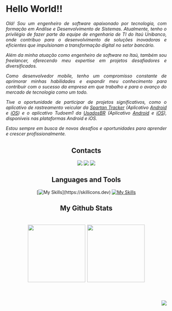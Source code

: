 <h1 align="left">Hello World!! </h1>

<h6 style="text-align: justify;"> Olá! Sou um engenheiro de software apaixonado por tecnologia, com formação em Análise e Desenvolvimento de Sistemas. Atualmente, tenho o privilégio de fazer parte da equipe de engenharia de TI do Itaú Unibanco, onde contribuo para o desenvolvimento de soluções inovadoras e eficientes que impulsionam a transformação digital no setor bancário.

Além da minha atuação como engenheiro de software no Itaú, também sou freelancer, oferecendo meu expertise em projetos desafiadores e diversificados.

Como desenvolvedor mobile, tenho um compromisso constante de aprimorar minhas habilidades e expandir meu conhecimento para contribuir com o sucesso da empresa em que trabalho e para o avanço do mercado de tecnologia como um todo.

Tive a oportunidade de participar de projetos significativos, como o aplicativo de rastreamento veicular da [Spartan Tracker](https://spartantracker.com/pt/) (Aplicativo [Android](https://play.google.com/store/apps/details?id=com.spartantrackeruk.android&hl=pt_BR&gl=US) e [iOS](https://apps.apple.com/us/app/spartan-tracker-uk/id6447258917)) e o aplicativo Tudoem1 da [UsadosBR](https://www.usadosbr.com/) (Aplicativo [Android](https://play.google.com/store/apps/details?id=com.usadosbr.crmapp&hl=pt_BR&gl=US) e [iOS](https://apps.apple.com/br/app/crm-tudoem1/id1668674518)), disponíveis nas plataformas Android e iOS.

Estou sempre em busca de novos desafios e oportunidades para aprender e crescer profissionalmente.
</h6> 

###

<h2 align="center">Contacts </h2>
<div align="center">
  
  <a href="https://www.linkedin.com/in/lucas-bustamante" target="_blank" style="text-decoration: none; color: #000;">
    <img src="https://img.shields.io/badge/-LinkedIn-%230077B5?style=for-the-badge&logo=linkedin&logoColor=white" target="_blank">
  </a> 

  <a href="mailto:lucascostabustamante@gmail.com" style="text-decoration: none; color: #000;">
    <img src="https://img.shields.io/badge/-Gmail-%23333?style=for-the-badge&logo=gmail&logoColor=white" target="_blank">
  </a>

  <a href="https://instagram.com/lucasbustamante_" target="_blank" style="text-decoration: none; color: #000;">
    <img src="https://img.shields.io/badge/-Instagram-%23E4405F?style=for-the-badge&logo=instagram&logoColor=white" target="_blank">
  </a>

</div>

###

<h2 align="center"> Languages and Tools </h2>

<div align="center">
  
[![My Skills](https://skillicons.dev/icons?i=flutter,dart,cpp,git,github,figma,xd,ps,)](https://skillicons.dev)
[![My Skills](https://skillicons.dev/icons?i=python,js,vscode,androidstudio,sketchup,arduino,css,html,firebase,raspberrypi)](https://skillicons.dev)

</div>



###

<h2 align="center"> My Github Stats </h2>

<h1 align="center">
  <img height="180em" src="https://github-readme-stats-git-masterrstaa-rickstaa.vercel.app/api/top-langs/?username=lucasbustamante&hide=html,TSQL,CSS,PLSQL,php,SCSS,Jupyter%20Notebook&layout=compact&count_private=true&theme=great-gatsby&langs_count=8" />
  
  <img height="180em" src="https://github-readme-stats-git-masterrstaa-rickstaa.vercel.app/api?username=lucasbustamante&show_icons=true&count_private=true&theme=great-gatsby" />
</h1>

<br/>

<a href="https://github.com/LucasBustamante/github-profile-views-counter">
    <p align="right"><img src="https://komarev.com/ghpvc/?username=LucasBustamante&style=for-the-badge">
</a>
